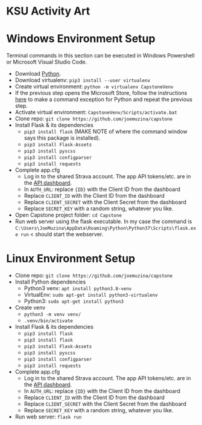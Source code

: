 # KSU Activity Art
 
# Windows Environment Setup
Terminal commands in this section can be executed in Windows Powershell or Microsoft Visual Studio Code.
- Download [Python](https://www.python.org/downloads/).
- Download virtualenv: `pip3 install --user virtualenv`
- Create virtual environment: `python -m virtualenv CapstoneVenv`
- If the previous step opens the Microsoft Store, follow the instructions [here](https://stackoverflow.com/a/58773979) to make a command exception for Python and repeat the previous step.
- Activate virtual environment: `CapstoneVenv/Scripts/activate.bat`
- Clone repo: `git clone https://github.com/joemuzina/capstone`
- Install Flask & its dependencies
  - `pip3 install flask` (MAKE NOTE of where the command window says this package is installed).
  - `pip3 install Flask-Assets`
  - `pip3 install pyscss`
  - `pip3 install configparser`
  - `pip3 install requests`
- Complete app.cfg
  - Log in to the shared Strava account. The app API tokens/etc. are in the [API dashboard](https://www.strava.com/settings/api).
  - In `AUTH_URL`: replace `{ID}` with the Client ID from the dashboard
  - Replace `CLIENT_ID` with the Client ID from the dashboard
  - Replace `CLIENT_SECRET` with the Client Secret from the dashboard
  - Replace `SECRET_KEY` with a random string, whatever you like. 
- Open Capstone project folder: `cd Capstone`
- Run web server using the flask executable. In my case the command is `C:\Users\JoeMuzina\AppData\Roaming\Python\Python37\Scripts\flask.exe run` < should start the webserver.
 
# Linux Environment Setup
- Clone repo: `git clone https://github.com/joemuzina/capstone`
- Install Python dependencies
  - Python3 venv: `apt install python3.8-venv`
  - VirtualEnv: `sudo apt-get install python3-virtualenv`
  - Python3: `sudo apt-get install python3`
- Create venv
  - `python3 -m venv venv/`
  - `.venv/bin/activate`
- Install Flask & its dependencies
  - `pip3 install flask`
  - `pip3 install flask`
  - `pip3 install Flask-Assets`
  - `pip3 install pyscss`
  - `pip3 install configparser`
  - `pip3 install requests`
- Complete app.cfg
  - Log in to the shared Strava account. The app API tokens/etc. are in the [API dashboard](https://www.strava.com/settings/api).
  - In `AUTH_URL`: replace `{ID}` with the Client ID from the dashboard
  - Replace `CLIENT_ID` with the Client ID from the dashboard
  - Replace `CLIENT_SECRET` with the Client Secret from the dashboard
  - Replace `SECRET_KEY` with a random string, whatever you like. 
- Run web server: `flask run`

